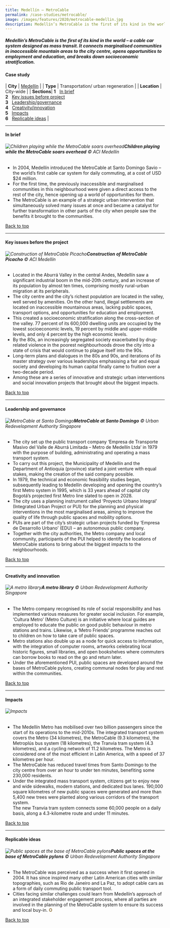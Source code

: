 ```yaml
---
title: Medellín – MetroCable
permalink: /case-studies/metrocable/
image: /images/features/2020/metrocable-medellin.jpg
description: Medellín’s MetroCable is the first of its kind in the world – a cable car system designed as mass transit. It connects marginalised communities in inaccessible mountain areas to the city centre, opens opportunities to employment and education, and breaks down socioeconomic stratification.
---
```


##### Medellín’s MetroCable is the first of its kind in the world – a cable car system designed as mass transit. It connects marginalised communities in inaccessible mountain areas to the city centre, opens opportunities to employment and education, and breaks down socioeconomic stratification. 

#### **Case study**

| **City** | [Medellín](/medellin/) |
| **Type** | Transportation/ urban regeneration |
| **Location** | City-wide |
| **Sections**| **1** &nbsp; [In brief](#in-brief) <br> **2** &nbsp; [Key issues before project](#key-issues-before-the-project) <br> **3** &nbsp; [Leadership/governance](#leadership-and-governance) <br> **4** &nbsp; [Creativity/innovation](#creativity-and-innovation) <br> **5** &nbsp; [Impacts](#impacts) <br> **6** &nbsp; [Replicable ideas](#replicable-ideas) |

---

#### **In brief**

###### ![Children playing while the MetroCable soars overhead](/images/features/2020/metrocable-medellin.jpg/)**Children playing while the MetroCable soars overhead** © ACI Medellín

- In 2004, Medellín introduced the MetroCable at Santo Domingo Savio – the world’s first cable car system for daily commuting, at a cost of USD $24 million. 
- For the first time, the previously inaccessible and marginalised communities in this neighbourhood were given a direct access to the rest of the city, hence opening up a world of opportunities for them. 
- The MetroCable is an example of a strategic urban intervention that simultaneously solved many issues at once and became a catalyst for further transformation in other parts of the city when people saw the benefits it brought to the communities. 

[Back to top](#case-study-11)

---

#### **Key issues before the project**

###### ![Construction of MetroCable Picacho](/images/features/2020/metrocable-picacho.jpg/)**Construction of MetroCable Picacho** © ACI Medellín

- Located in the Aburrá Valley in the central Andes, Medellín saw a significant industrial boom in the mid-20th century, and an increase of its population by almost ten times, comprising mostly rural-urban migration at its peripherals. 
- The city centre and the city’s richest population are located in the valley, well served by amenities. On the other hand, illegal settlements are located on inaccessible mountainous areas, lacking public spaces, transport options, and opportunities for education and employment. 
- This created a socioeconomic stratification along the cross-section of the valley. 77 percent of its 600,000 dwelling units are occupied by the lowest socioeconomic levels, 19 percent by middle and upper-middle levels, and only 4 percent by the high economic levels. 
- By the 80s, an increasingly segregated society exacerbated by drug-related violence in the poorest neighbourhoods drove the city into a state of crisis that would continue to plague itself into the 90s. 
- Long-term plans and dialogues in the 80s and 90s, and iterations of its master strategy over various leaderships emphasising a fair and equal society and developing its human capital finally came to fruition over a two-decade period. 
- Among these are a series of innovative and strategic urban interventions and social innovation projects that brought about the biggest impacts. 

[Back to top](#case-study-11)

---

#### **Leadership and governance**

###### ![MetroCable at Santo Domingo](/images/features/2020/santo-domingo.jpg/)**MetroCable at Santo Domingo** © Urban Redevelopment Authority Singapore

- The city set up the public transport company ‘Empresa de Transporte Masivo del Valle de Aburrá Limitada – Metro de Medellín Ltda’ in 1979 with the purpose of building, administrating and operating a mass transport system. 
- To carry out this project, the Municipality of Medellín and the Department of Antioquia (province) started a joint venture with equal stakes, making the creation of the said company possible. 
- In 1979, the technical and economic feasibility studies began, subsequently leading to Medellín developing and opening the country’s first Metro system in 1995, which is 33 years ahead of capital city Bogotá’s projected first Metro line slated to open in 2028. 
- The city uses a planning instrument called ‘Proyecto Urbano Integral’ (Integrated Urban Project or PUI) for the planning and physical interventions in the most marginalised areas, aiming to improve the quality of life through public spaces and mobility options. 
- PUIs are part of the city’s strategic urban projects funded by ‘Empresa de Desarrollo Urbano’ (EDU) – an autonomous public company. 
- Together with the city authorities, the Metro company and local community, participants of the PUI helped to identify the locations of MetroCable stations to bring about the biggest impacts to the neighbourhoods.

[Back to top](#case-study-11)

---

#### **Creativity and innovation**

###### ![A metro library](/images/features/2020/metro-library.jpg/)**A metro library** © Urban Redevelopment Authority Singapore

- The Metro company recognised its role of social responsibility and has implemented various measures for greater social inclusion. For example, ‘Cultura Metro’ (Metro Culture) is an initiative where local guides are employed to educate the public on good public behaviour in metro stations and trains. Likewise, a ‘Metro Friends’ programme reaches out to children on how to take care of public spaces. 
- Metro stations also double up as a node for quick access to information, with the integration of computer rooms, artworks celebrating local historic figures, small libraries, and open bookshelves where commuters can borrow books to read on the go and return later. 
- Under the aforementioned PUI, public spaces are developed around the bases of MetroCable pylons, creating communal nodes for play and rest within the communities. 

[Back to top](#case-study-11)

---

#### **Impacts**

###### ![Impacts](/images/features/2020/impacts-medellin3.png/)

- The Medellín Metro has mobilised over two billion passengers since the start of its operations to the mid-2010s. 
The integrated transport system covers the Metro (34 kilometres), the MetroCable (9.3 kilometres), the Metroplús bus system (18 kilometres), the Tranvia tram system (4.3 kilometres), and a cycling network of 11.2 kilometres. The Metro is considered one of the most efficient in Latin America, with a speed of 37 kilometres per hour. 
- The MetroCable has reduced travel times from Santo Domingo to the city centre from over an hour to under ten minutes, benefiting some 230,000 residents. 
- Under the integrated mass transport system, citizens get to enjoy new and wide sidewalks, modern stations, and dedicated bus lanes. 
190,000 square kilometres of new public spaces were generated and more than 5,400 new trees were planted along various corridors of the transport system.  
The new Tranvia tram system connects some 60,000 people on a daily basis, along a 4.3-kilometre route and under 11 minutes. 

[Back to top](#case-study-11)

---

#### **Replicable ideas**

###### ![Public spaces at the base of MetroCable pylons](/images/features/2020/metrocable-pylon.jpg/)**Public spaces at the base of MetroCable pylons** © Urban Redevelopment Authority Singapore

- The MetroCable was perceived as a success when it first opened in 2004. It has since inspired many other Latin American cities with similar topographies, such as Rio de Janeiro and La Paz, to adopt cable cars as a form of daily commuting public transport tool.  
- Cities facing similar challenges could learn from Medellín’s approach of an integrated stakeholder engagement process, where all parties are involved in the planning of the MetroCable system to ensure its success and local buy-in. **<font color="#967942">O</font>**

[Back to top](#case-study-11)
